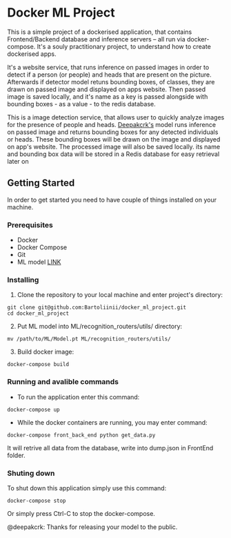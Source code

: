 # Docker ML Project

This is a simple project of a dockerised application, that contains Frontend/Backend database and inference servers – all run via docker-compose. It's a souly practitionary project, to understand how to create dockerised apps.

It's a website service, that runs inference on passed images in order to detect if a person (or people) and heads that are present on the picture. Afterwards if detector model retuns bounding boxes, of classes, they are drawn on passed image and displayed on apps website. Then passed image is saved locally, and it's name as a key is passed alongside with bounding boxes - as a value - to the redis database.


This is a image detection service, that allows user to quickly analyze images for the presence of people and heads.  [Deepakcrk's](https://github.com/deepakcrk/yolov5-crowdhuman) model runs inference on passed image and returns bounding boxes for any detected individuals or heads. These bounding boxes will be drawn on the image and displayed on app's website. The processed image will also be saved locally. its name and bounding box data will be stored in a Redis database for easy retrieval later on
## Getting Started

In order to get started you need to have couple of things installed on your machine.

### Prerequisites

- Docker
- Docker Compose
- Git
- ML model [LINK](https://drive.google.com/file/d/1gglIwqxaH2iTvy6lZlXuAcMpd_U0GCUb/view)

### Installing

1. Clone the repository to your local machine and enter project's directory:

```console
git clone git@github.com:Bartoliinii/docker_ml_project.git
cd docker_ml_project
```

2. Put ML model into ML/recognition_routers/utils/ directory:
```console
mv /path/to/ML/Model.pt ML/recognition_routers/utils/
```

3. Build docker image:
```console
docker-compose build
```

### Running and avalible commands
- To run the application enter this command:
```console
docker-compose up
```

- While the docker containers are running, you may enter command:
```console
docker-compose front_back_end python get_data.py
```
It will retrive all data from the database, write into dump.json in FrontEnd folder.

### Shuting down
To shut down this application simply use this command:
```console
docker-compose stop
```
Or simply press Ctrl-C to stop the docker-compose.


@deepakcrk: Thanks for releasing your model to the public.

